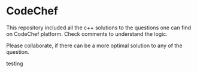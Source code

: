 # CodeChef

This repository included all the c++ solutions to the questions one can find on CodeChef platform.
Check comments to understand the logic.

Please collaborate, if there can be a more optimal solution to any of the question.

testing